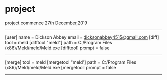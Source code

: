 # project
project commence 27th December,2019

__________________________________________________________
[user]
	name = Dickson Abbey
	email = dicksonabbey4515@gmail.com
[diff]
	tool = meld
[difftool "meld"]
	path = C:/Program Files (x86)/Meld/meld/Meld.exe
[difftool]
	prompt = false
	
______________________________________________________________

[merge]
	tool = meld
[mergetool "meld"]
	path = C:/Program Files (x86)/Meld/meld/Meld.exe
[mergetool]
	prompt = false
	
________________________________________________________________
